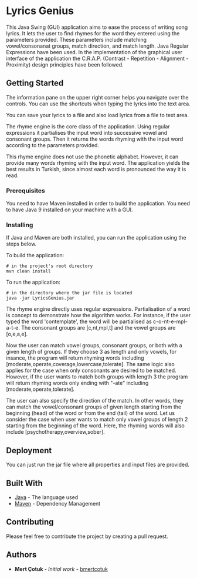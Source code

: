 # Lyrics Genius

This Java Swing (GUI) application aims to ease the process of writing song lyrics. It lets the user to find rhymes for the word they entered using the parameters provided. These parameters include matching vowel/consonanat groups, match direction, and match length. Java Regular Expressions have been used. In the implementation of the graphical user interface of the application the C.R.A.P. (Contrast - Repetition - Alignment - Proximity) design principles have been followed.

## Getting Started

The information pane on the upper right corner helps you navigate over the controls. You can use the shortcuts when typing the lyrics into the text area.

You can save your lyrics to a file and also load lyrics from a file to text area.

The rhyme engine is the core class of the application. Using regular expressions it partialises the input word into successive vowel and consonant groups. Then it returns the words rhyming with the input word according to the parameters provided.

This rhyme engine does not use the phonetic alphabet. However, it can provide many words rhyming with the input word. The application yields the best results in Turkish, since almost each word is pronounced the way it is read.

### Prerequisites

You need to have Maven installed in order to build the application.
You need to have Java 9 installed on your machine with a GUI.

### Installing

If Java and Maven are both installed, you can run the application using the steps below.

To build the application:
```
# in the project's root directory
mvn clean install
```

To run the application:
```
# in the directory where the jar file is located
java -jar LyricsGenius.jar
```

The rhyme engine directly uses regular expressions. Partialisation of a word is concept to demonstrate how the algorithm works. For instance, if the user typed the word 'contemplate', the word will be partialised as c-o-nt-e-mpl-a-t-e. The consonant groups are [c,nt,mpl,t] and the vowel groups are [o,e,a,e].

Now the user can match vowel groups, consonant groups, or both with a given length of groups. If they choose 3 as length and only vowels, for insance, the program will return rhyming words including [moderate,operate,coverage,lowercase,tolerate]. The same logic also applies for the case when only consonants are desired to be matched. However, if the user wants to match both groups with length 3 the program will return rhyming words only ending with "-ate" including [moderate,operate,tolerate].

The user can also specify the direction of the match. In other words, they can match the vowel/consonant groups of given length starting from the beginning (head) of the word or from the end (tail) of the word. Let us consider the case when user wants to match only vowel groups of length 2 starting from the beginning of the word. Here, the rhyming words will also include [psychotherapy,overview,sober].


## Deployment

You can just run the jar file where all properties and input files are provided.

## Built With

* [Java](https://www.java.com) - The language used
* [Maven](https://maven.apache.org/) - Dependency Management

## Contributing

Please feel free to contribute the project by creating a pull request.

## Authors

* **Mert Çotuk** - *Initial work* - [bmertcotuk](https://github.com/bmertcotuk)


